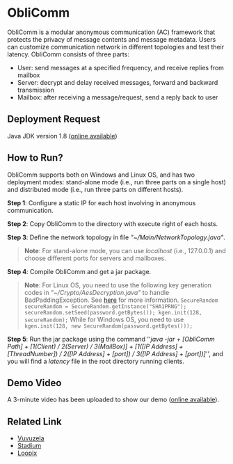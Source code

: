 # ObliComm

ObliComm is a modular anonymous communication (AC) framework that protects the privacy of message contents and message metadata. Users can customize communication network in different topologies and test their latency. ObliComm consists of three parts:

 - User: send messages at a specified frequency, and receive replies from mailbox
 - Server: decrypt and delay received messages, forward and backward transmission
 - Mailbox: after receiving a message/request, send a reply back to user

## Deployment Request

Java JDK version 1.8 ([online available](https://www.oracle.com/technetwork/java/javase/downloads/jdk8-downloads-2133151.html))

## How to Run?

ObliComm supports both on Windows and Linux OS, and has two deployment modes: stand-alone mode (i.e., run three parts on a single host) and distributed mode (i.e., run three parts on different hosts).

**Step 1**: Configure a static IP for each host involving in anonymous communication.

**Step 2**: Copy ObliComm to the directory with execute right of each hosts.

**Step 3**: Define the network topology in file *"~/Main/NetworkTopology.java"*.
> **Note**:   For stand-alone mode, you can use *localhost* (i.e., 127.0.0.1) and choose different ports for servers and mailboxes.
 
**Step 4**: Compile ObliComm and get a jar package.
> **Note**:  For Linux OS, you need to use the following key generation codes in *"~/Crypto/AesDecryption.java"* to handle BadPaddingException. See [here](https://stackoverflow.com/questions/8049872/given-final-block-not-properly-padded) for more information.
> `SecureRandom secureRandom = SecureRandom.getInstance("SHA1PRNG");
> secureRandom.setSeed(password.getBytes());
   kgen.init(128, secureRandom);`
   While for Windows OS, you need to use `kgen.init(128, new SecureRandom(password.getBytes()));`

**Step 5**: Run the jar package using the command ''*java -jar + [ObliComm Path] + [1(Client) / 2(Server) / 3(MailBox)] + [1([IP Address] + [ThreadNumber]) / 2([IP Address] + [port]) / 3([IP Address] + [port])]*'', and you will find a *latency* file in the root directory running clients.

## Demo Video

A 3-minute video has been uploaded to show our demo ([online available](https://github.com/Markfee9808/ObliComm/blob/master/Demo%20Video.mp4)).

## Related Link

 - [Vuvuzela](https://github.com/vuvuzela/vuvuzela)
 - [Stadium](https://github.com/nirvantyagi/stadium)
 - [Loopix](https://github.com/UCL-InfoSec/loopix)
